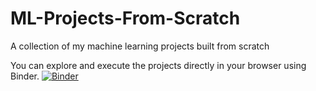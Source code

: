 # ML-Projects-From-Scratch
A collection of my machine learning projects built from scratch

You can explore and execute the projects directly in your browser using Binder.
[![Binder](https://mybinder.org/badge_logo.svg)](https://mybinder.org/v2/gh/Samar-git-hub/ML-Projects-From-Scratch/HEAD)
